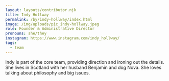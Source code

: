 ```yaml
---
layout: layouts/contributor.njk
title: Indy Hollway
permalink: /by/indy-hollway/index.html
image: /img/uploads/pic_indy-hollway.jpeg
role: Founder & Administrative Director
pronouns: she/they
instagram: https://www.instagram.com/indy_hollway/
tags:
  - team
---
```

Indy is part of the core team, providing direction and ironing out the details. She lives in Scotland with her husband Benjamin and dog Nova. She loves talking about philosophy and big issues.